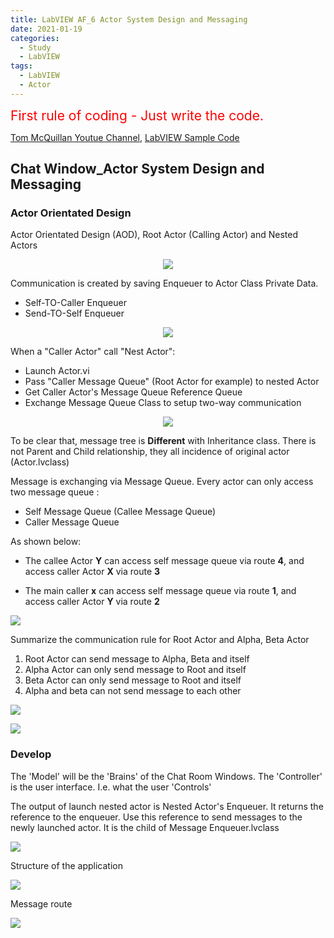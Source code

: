 ```yaml
---
title: LabVIEW AF_6 Actor System Design and Messaging
date: 2021-01-19
categories:
  - Study
  - LabVIEW
tags:
  - LabVIEW
  - Actor
---
```

<span style="color:red">
<span style="font-size: 150%">
First rule of coding - Just write the code. </span>
</span>

[Tom McQuillan Youtue Channel](https://www.youtube.com/watch?v=2k3ZDwJolbA&list=PLmF-6jvwRvVNFzBjzh4bQDjFbv6lShcth), [LabVIEW Sample Code](https://github.com/laserengineer/LabVIEW-Study.git)

## Chat Window_Actor System Design and Messaging


### Actor Orientated Design

Actor Orientated Design (AOD), Root Actor (Calling Actor) and Nested Actors

<p align="center"> <img src="/assets/images/LabVIEW Actor Framework/6/Root Actor.png"> </p>

Communication is created by saving Enqueuer to Actor Class Private Data.
* Self-TO-Caller Enqueuer
* Send-TO-Self Enqueuer

<p align="center"> <img src="/assets/images/LabVIEW Actor Framework/6/Enqueuer Actor.jpg"> </p>


When a "Caller Actor" call "Nest Actor":
* Launch <X> Actor.vi
* Pass "Caller Message Queue" (Root Actor for example) to nested Actor
* Get Caller Actor's Message Queue Reference Queue
* Exchange Message Queue Class to setup two-way communication

<p align="center"> <img src="/assets/images/LabVIEW Actor Framework/6/Nexted Actor Message Queue.jpg"> </p>


To be clear that, message tree is **Different** with Inheritance class. There is not Parent and Child relationship, they all incidence of original actor (Actor.lvclass)


Message is exchanging via Message Queue. Every actor can only access two message queue :
* Self Message Queue (Callee Message Queue)
* Caller Message Queue

As shown below:
*  The callee Actor **Y** can access self message queue via route __4__, and access caller Actor **X** via route __3__

* The main caller **x** can access self message queue via route __1__, and access caller Actor **Y** via route __2__

<p align="Left"> <img src="/assets/images/LabVIEW Actor Framework/6/exchange message.jpg"> </p>

Summarize the communication rule for Root Actor and Alpha, Beta Actor
1. Root Actor can send message to Alpha, Beta and itself
2. Alpha Actor can only send message to Root and itself
3. Beta Actor can only send message to Root and itself
4. Alpha and beta can not send message to each other

<p align="Left"> <img src="/assets/images/LabVIEW Actor Framework/6/No Comm Nested Actor.png"> </p>



<p align="Left"> <img src="/assets/images/LabVIEW Actor Framework/6/DAQ Message Tree.jpg"> </p>


### Develop

The 'Model' will be the 'Brains' of the Chat Room Windows. The 'Controller' is the user interface. I.e. what the user 'Controls'

The output of launch nested actor is Nested Actor's Enqueuer. It returns the reference to the enqueuer. Use this reference to send messages to the newly launched actor. It is the child of Message Enqueuer.lvclass
<p align="Left"> <img src="/assets/images/LabVIEW Actor Framework/6/Message Queue Class.png"> </p>

Structure of the application
<p align="Left"> <img src="/assets/images/LabVIEW Actor Framework/6/Server Chat Room Model.png"> </p>

Message route  

<p align="Left"> <img src="/assets/images/LabVIEW Actor Framework/6/Message Route.png"> </p>
